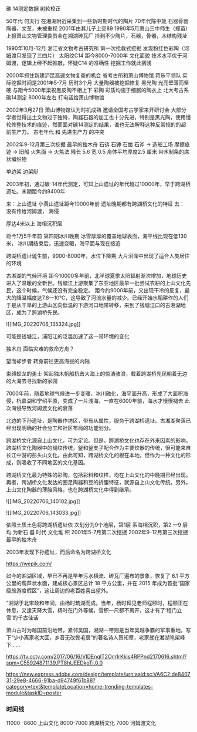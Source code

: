 
碳 14测定数据 树轮校正 


50年代 何天行 在湘湖附近采集到一些新时期时代的陶片
70年代陈中箴 石器骨器陶器，文革，未被重视 2001年由其儿子上交89
1990年5月萧山三中师生（郑苗）上报萧山文物管理委员会在湘湖砖瓦厂 捡到不少陶片，石器，骨器，木结构残址

1990年10月-12月 浙江省文物考古研究所 第一次抢救式挖掘   发现粉红色彩陶（河姆渡只发现了三四片） 太阳纹C14 距今8000-7000年
文化面貌 技术水平优于河姆渡，逻辑上经不起推敲，怀疑C14 的准确性
挖掘工作就此搁浅



2000年抓住新建沪昆高速文物复查的机会 省考古所和萧山博物馆 蒋乐平领队 实际挖掘时间是2001年5-7月
历时3个月 大量陶器被挖掘修复 
黑光陶 光亮壁薄而坚硬 与距今5000年梁祝黑皮陶不相上下
彩陶 彩质均施于细腻的陶衣上
北大考古系 碳14测定 8000年左右 打电话给萧山博物馆

2002年3月27日 萧山博物馆认为时机成熟 邀请全国考古学家来开研讨会 大部分学者觉得出土文物过于独特，陶器石器的加工也十分先进，特别是黑光陶，使用慢轮修整技术的痕迹，然而面对碳14测定的结果，谁也无法解释这种反常规的的超前生产力。
古老年代 和 先进生产力 的冲突 


2002年9-12月第三次挖掘 最早的独木舟 石锛 石锤 石凿 石斧 -> 造船工场 摩擦痕迹 -> 旧船
火焦面 -> 火焦法
残长 5.6 宽 0.5 舟体平均厚度2.5 厘米
带木制条的席状编织物

单边架  边架艇

2003年初，通过碳-14年代测定，可知上山遗址的年代超过10000年，早于跨湖桥遗址。末期距今约8400年


来：上山遗址 小黄山遗址距今10000年前 遗址晚期都有跨湖桥文化的特征
去： 没有传给河姆渡， 海侵

厚达4米以上 海相沉积层






距今1万5千年前 第四期冰川晚期 冰雪厚厚的覆盖地球表面，海平线比现在低130米，
冰川期结束后，迅速变暖，海平面与现在接近



跨湖桥遗址诞生前，9000-8000年，水位下降期 大片沼泽中出现了适合人类居住的环境

古湘湖的气候环境
距今10000多年前，北半球夏季太阳辐射渐次增加，地球历史进入了温暖的全新世。钱塘江上游聚集了东亚地区最早一批尝试农耕的上山文化先民，这个时候，气候还没有完全稳定。
距今约9000年前，又出现干冷的反复，最大的降温幅度达7.8—10℃，这导致了河流水量的减少。已经开始水稻耕作的人们于是从干旱的上游山区向低温的下游河口地带转移，来到了钱塘江口的古湘湖地区，成为了跨湖桥先民。


![[IMG_20220706_135324.jpg]]

可能是钱塘江，浦阳江的泛滥加速了这一带环境的变化


独木舟 面临灾难的救命方舟？

望而却步者 转身前往更高海拔的内陆

束缚蛟龙的勇士 架起独木帆船抗击大海上的惊涛骇浪，载着跨湖桥先民朝着无边的大海去寻找新的家园



7000年前，随着地球气候进一步变暖，冰川融化，海平面升高，形成了大面积海侵，杭嘉湖和宁绍平原，变成了一片浅海，一直在6000年前，海水才慢慢褪去
此次海侵导致河姆渡文化的衰落



北边的下孙遗址，是陶器作坊区，带有从属性，服务于跨湖桥遗址。古湘湖聚落已经出现明确的社会分工和社区布局的功能划分。

跨湖桥文化源自上山文化，可为定论。但是，跨湖桥文化也存在外来因素的影响。跨湖桥文化陶器中的绳纹传统，釜和釜支子配合作为主要炊器的传统，很可能来自长江中游的彭头山文化。由此可知，跨湖桥文化的根在本地，但作为一种文化的形成，则吸收了不同地区的文化基因。

跨湖桥文化最为特殊的彩陶，包括彩料和纹样，均在上山文化的中晚期已经出现。再者，跨湖桥文化发达的圈足陶器和豆的折腹特征，就源自上山文化传统。另外，上山文化陶器的薄胎风格，也在跨湖桥文化中得到继承。


![[IMG_20220706_140102.jpg]]

![[IMG_20220706_143033.jpg]]




依照土质土色将跨湖桥遗址依 次划分为9个地层，第1层 系海相沉积，第2 一9 层均 为新石 器 时代 文化堆 积
2001年5-7月第二次挖掘
2002年9-12月第三次挖掘 最早的独木舟

2003年发现下孙遗址，而后命名为跨湖桥文化



https://wepik.com/


如今的湘湖区域，早已不再是早年污水横流、砖瓦厂遍布的景象，恢复了 6.1 平方公里的葫芦状水面，建成核心景区总计 18 平方公里，并在 2015 年成为首批“国家级旅游度假区”，这让周边的老百姓喜出望外。

“湘湖于北宋政和年间，由杨时筑湖而成。当年，杨时拜见老师程颐时，程颐正在休息，又逢天降大雪，杨时在门外等候，雪积一尺都不离开，这才有了‘程门立雪’的千古佳话

萧山古时为越国前沿地带，紧邻吴国，湘湖一带则是当年吴越争霸的军事重地。写下“少小离家老大回，乡音无改鬓毛衰”的著名诗人贺知章，老家就在湘湖笔架峰下……


https://tv.cctv.com/2017/06/16/VIDEnqIT2Om1rKkis4RPPnd2170616.shtml?spm=C55924871139.PT8hUEEDkoTi.0.0

https://new.express.adobe.com/design/template/urn:aaid:sc:VA6C2:de840731-29e8-4666-91ba-d94749f61b88?category=text&templateLocation=home-trending-templates-module&taskID=poster


### 时间线

11000 -8600 上山文化
8000-7000 跨湖桥文化
7000 河姆渡文化